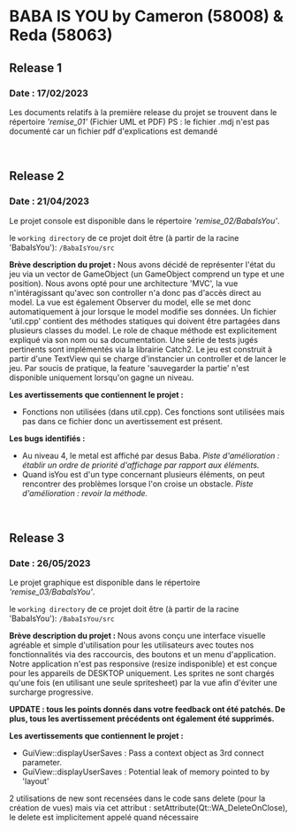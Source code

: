 <h1>BABA IS YOU by Cameron (58008) & Reda (58063)</h>
<h2>Release 1</h2>
<h3>Date : 17/02/2023</h3>
<p>Les documents relatifs à la première release du projet se trouvent dans le répertoire <i>'remise_01'</i> (Fichier UML et PDF)
PS : le fichier .mdj n'est pas documenté car un fichier pdf d'explications est demandé</p>

<br>
<h2>Release 2</h2>
<h3>Date : 21/04/2023</h3>
<p>Le projet console est disponible dans le répertoire <i>'remise_02/BabaIsYou'</i>.</p>
<p>le <code>working directory</code> de ce projet doit être (à partir de la racine 'BabaIsYou'): <code>/BabaIsYou/src</code></p>
<p><b>Brève description du projet : </b> Nous avons décidé de représenter l'état du jeu via un vector de GameObject (un GameObject comprend un type et une position). Nous avons opté pour une architecture 'MVC', la vue n'intéragissant qu'avec son controller n'a donc pas d'accès direct au model. La  vue est également Observer du model, elle se met donc automatiquement à jour lorsque le model modifie ses données. Un fichier 'util.cpp' contient des méthodes statiques qui doivent être partagées dans plusieurs classes du model. Le role de chaque méthode est explicitement expliqué via son nom ou sa documentation. Une série de tests jugés pertinents sont implémentés via la librairie Catch2. Le jeu est construit à partir d'une TextView qui se charge d'instancier un controller et de lancer le jeu. Par soucis de pratique, la feature 'sauvegarder la partie' n'est disponible uniquement lorsqu'on gagne un niveau.</p>

<p><b>Les avertissements que contiennent le projet :</b> 
<ul>
    <li>
        Fonctions non utilisées (dans util.cpp). Ces fonctions sont utilisées mais pas dans ce fichier donc un avertissement est présent.
    </li>
</ul>
</p>

<p><b>Les bugs identifiés :</b> 
<ul>
    <li>
        Au niveau 4, le metal est affiché par desus Baba. <i>Piste d'amélioration : établir un ordre de priorité d'affichage par rapport aux éléments.</i>
    </li>
    <li>
        Quand isYou est d'un type concernant plusieurs éléments, on peut rencontrer des problèmes lorsque l'on croise un obstacle. <i>Piste d'amélioration : revoir la méthode.</i>
    </li>
</ul>
</p>

<br>
<h2>Release 3</h2>
<h3>Date : 26/05/2023</h3>
<p>Le projet graphique est disponible dans le répertoire <i>'remise_03/BabaIsYou'</i>.</p>
<p>le <code>working directory</code> de ce projet doit être (à partir de la racine 'BabaIsYou'): <code>/BabaIsYou/src</code></p>
<p><b>Brève description du projet : </b> Nous avons conçu une interface visuelle agréable et simple d'utilisation pour les utilisateurs avec toutes nos fonctionnalités via des raccourcis, des boutons et un menu d'application. Notre application n'est pas responsive (resize indisponible) et est conçue pour les appareils de DESKTOP uniquement. Les sprites ne sont chargés qu'une fois (en utilisant une seule spritesheet) par la vue afin d'éviter une surcharge progressive.</p>
<p><b>UPDATE : tous les points donnés dans votre feedback ont été patchés. De plus, tous les avertissement précédents ont également été supprimés.</b></p>

<p><b>Les avertissements que contiennent le projet :</b> 
<ul>
    <li>
        GuiView::displayUserSaves : Pass a context object as 3rd connect parameter.
    </li>
    <li>
        GuiView::displayUserSaves : Potential leak of memory pointed to by 'layout' 
    </li>
</ul>
</p>
<p>2 utilisations de new sont recensées dans le code sans delete (pour la création de vues) mais via cet attribut : setAttribute(Qt::WA_DeleteOnClose), le delete est implicitement appelé quand nécessaire</p>
